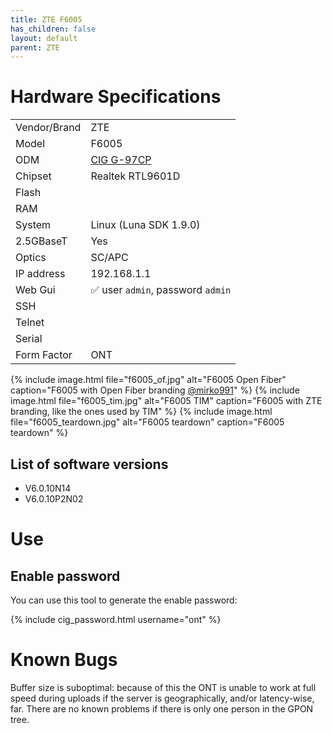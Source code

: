 ```yaml
---
title: ZTE F6005 
has_children: false
layout: default
parent: ZTE
---
```


# Hardware Specifications

|              |                                   |
| ------------ | --------------------------------- |
| Vendor/Brand | ZTE                               |
| Model        | F6005                             |
| ODM          | [CIG G-97CP](/ont-cig-g-97cp)     |
| Chipset      | Realtek RTL9601D                  |
| Flash        |                                   |
| RAM          |                                   |
| System       | Linux (Luna SDK 1.9.0)            |
| 2.5GBaseT    | Yes                               |
| Optics       | SC/APC                            |
| IP address   | 192.168.1.1                       |
| Web Gui      | ✅ user `admin`, password `admin` |
| SSH          |                                   |
| Telnet       |                                   |
| Serial       |                                   |
| Form Factor  | ONT                               |
 
{% include image.html file="f6005_of.jpg" alt="F6005 Open Fiber" caption="F6005 with Open Fiber branding <a href='https://forum.fibra.click/u/mirko991'>@mirko991</a>" %}
{% include image.html file="f6005_tim.jpg" alt="F6005 TIM" caption="F6005 with ZTE branding, like the ones used by TIM" %}
{% include image.html file="f6005_teardown.jpg" alt="F6005 teardown" caption="F6005 teardown" %}


## List of software versions
- V6.0.10N14
- V6.0.10P2N02

# Use

## Enable password

You can use this tool to generate the enable password:

{% include cig_password.html username="ont" %}

# Known Bugs

Buffer size is suboptimal: because of this the ONT is unable to work at full speed during uploads if the server is geographically, and/or latency-wise, far. There are no known problems if there is only one person in the GPON tree.